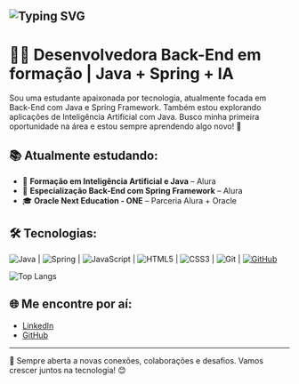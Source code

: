 
## ![Typing SVG](https://readme-typing-svg.herokuapp.com/?color=FF5733&size=24&center=true&vCenter=true&width=500&lines=Olá,+Eu+sou+Aguida+Cipriano!+👋;Bem-vindo(a)+ao+meu+GitHub!+🚀)



# 👩‍💻 Desenvolvedora Back-End em formação | Java + Spring + IA

Sou uma estudante apaixonada por tecnologia, atualmente focada em Back-End com Java e Spring Framework. Também estou explorando aplicações de Inteligência Artificial com Java. Busco minha primeira oportunidade na área e estou sempre aprendendo algo novo! 🚀

## 📚 Atualmente estudando:
- 🧠 **Formação em Inteligência Artificial e Java** – Alura
- 🌱 **Especialização Back-End com Spring Framework** – Alura
- 🎓 **Oracle Next Education - ONE** – Parceria Alura + Oracle

## 🛠️ Tecnologias:
![Java](https://img.shields.io/badge/java-%23ED8B00.svg?style=for-the-badge&logo=openjdk&logoColor=white) | ![Spring](https://img.shields.io/badge/spring-%236DB33F.svg?style=for-the-badge&logo=spring&logoColor=white) | ![JavaScript](https://img.shields.io/badge/JavaScript-F7DF1E?style=for-the-badge&logo=javascript&logoColor=black) | ![HTML5](https://img.shields.io/badge/HTML5-E34F26?style=for-the-badge&logo=html5&logoColor=white) | ![CSS3](https://img.shields.io/badge/CSS3-1572B6?style=for-the-badge&logo=css3&logoColor=white) | ![Git](https://img.shields.io/badge/GIT-E44C30?style=for-the-badge&logo=git&logoColor=white) | [![GitHub](https://img.shields.io/badge/GitHub-100000?style=for-the-badge&logo=github&logoColor=white)](https://github.com/SEUUSERNAME)

![Top Langs](https://github-readme-stats-git-masterrstaa-rickstaa.vercel.app/api/top-langs/?username=aguidacipriano&layout=compact&bg_color=000&border_color=30A3DC&title_color=E94D5F&text_color=FFF)

## 🌐 Me encontre por aí:
- [LinkedIn](https://www.linkedin.com/in/aguidacipriano/)
- [GitHub](https://github.com/aguidacipriano)

---

💬 Sempre aberta a novas conexões, colaborações e desafios. Vamos crescer juntos na tecnologia! 😊







  
  


  
  









